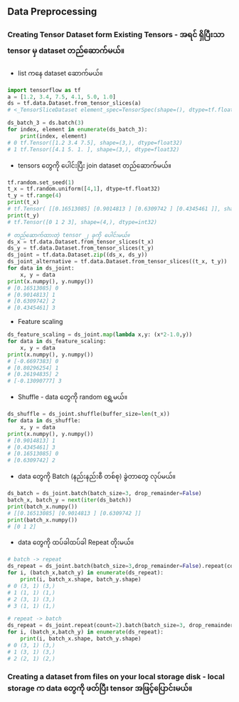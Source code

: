 Data Preprocessing
---

### Creating Tensor Dataset form Existing Tensors - အရင် ရှိပြီးသာ tensor မှ dataset တည်ဆောက်မယ်။

- list ကနေ dataset ဆောက်မယ်။
```python
import tensorflow as tf
a = [1.2, 3.4, 7.5, 4.1, 5.0, 1.0]
ds = tf.data.Dataset.from_tensor_slices(a)
# <_TensorSliceDataset element_spec=TensorSpec(shape=(), dtype=tf.float32, name=None)>

ds_batch_3 = ds.batch(3)
for index, element in enumerate(ds_batch_3):
	print(index, element)
# 0 tf.Tensor([1.2 3.4 7.5], shape=(3,), dtype=float32) 
# 1 tf.Tensor([4.1 5. 1. ], shape=(3,), dtype=float32)
```

-  tensors တွေကို ပေါင်းပြီး join dataset တည်ဆောက်မယ်။
```python
tf.random.set_seed(1)
t_x = tf.random.uniform([4,1], dtype=tf.float32)
t_y = tf.range(4)
print(t_x)
# tf.Tensor( [[0.16513085] [0.9014813 ] [0.6309742 ] [0.4345461 ]], shape=(4, 1), dtype=float32)
print(t_y)
# tf.Tensor([0 1 2 3], shape=(4,), dtype=int32)

# တည်ဆောက်ထားတဲ့ tensor ၂ ခုကို ပေါင်းမယ်။
ds_x = tf.data.Dataset.from_tensor_slices(t_x)
ds_y = tf.data.Dataset.from_tensor_slices(t_y)
ds_joint = tf.data.Dataset.zip((ds_x, ds_y))
ds_joint_alternative = tf.data.Dataset.from_tensor_slices((t_x, t_y))
for data in ds_joint:
	x, y = data
print(x.numpy(), y.numpy())
# [0.16513085] 0 
# [0.9014813] 1 
# [0.6309742] 2
# [0.4345461] 3
```

- Feature scaling
```python
ds_feature_scaling = ds_joint.map(lambda x,y: (x*2-1.0,y))
for data in ds_feature_scaling:
	x, y = data
print(x.numpy(), y.numpy())
# [-0.6697383] 0
# [0.80296254] 1 
# [0.26194835] 2 
# [-0.13090777] 3
```

- Shuffle - data တွေကို random ရွှေ့မယ်။
```python
ds_shuffle = ds_joint.shuffle(buffer_size=len(t_x))
for data in ds_shuffle:
	x, y = data
print(x.numpy(), y.numpy())
# [0.9014813] 1 
# [0.4345461] 3 
# [0.16513085] 0 
# [0.6309742] 2
```

-  data တွေကို Batch (နည်းနည်းစီ တစ်စု) ခွဲတာတွေ လုပ်မယ်။
```python
ds_batch = ds_joint.batch(batch_size=3, drop_remainder=False)
batch_x, batch_y = next(iter(ds_batch))
print(batch_x.numpy())
# [[0.16513085] [0.9014813 ] [0.6309742 ]]
print(batch_x.numpy())
# [0 1 2]
```

- data တွေကို ထပ်ခါထပ်ခါ   Repeat တိုးမယ်။ 
```python
# batch -> repeat
ds_repeat = ds_joint.batch(batch_size=3,drop_remainder=False).repeat(count=2)
for i, (batch_x,batch_y) in enumerate(ds_repeat):
	print(i, batch_x.shape, batch_y.shape)
# 0 (3, 1) (3,)
# 1 (1, 1) (1,) 
# 2 (3, 1) (3,) 
# 3 (1, 1) (1,)

# repeat -> batch
ds_repeat = ds_joint.repeat(count=2).batch(batch_size=3, drop_remainder=False)
for i, (batch_x,batch_y) in enumerate(ds_repeat):
	print(i, batch_x.shape, batch_y.shape)
# 0 (3, 1) (3,)
# 1 (3, 1) (3,) 
# 2 (2, 1) (2,)
```

###  Creating a dataset from files on your local storage disk -  local storage က data တွေကို ဖတ်ပြီး tensor အဖြင့်ပြောင်းမယ်။

